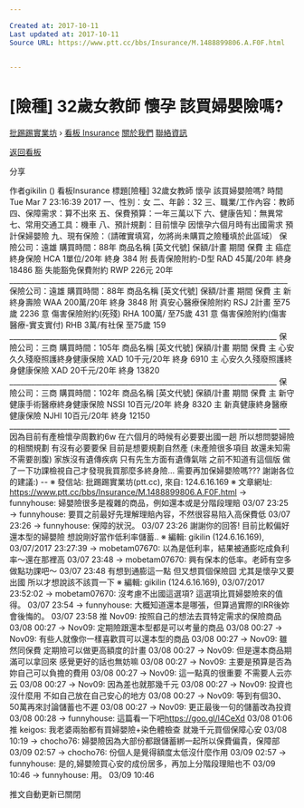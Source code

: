 ```yaml
---

Created at: 2017-10-11
Last updated at: 2017-10-11
Source URL: https://www.ptt.cc/bbs/Insurance/M.1488899806.A.F0F.html


---
```


# [險種] 32歲女教師 懷孕 該買婦嬰險嗎?


[批踢踢實業坊](https://www.ptt.cc/) › [看板 Insurance](https://www.ptt.cc/bbs/Insurance/index.html) [關於我們](https://www.ptt.cc/about.html) [聯絡資訊](https://www.ptt.cc/contact.html)

[返回看板](https://www.ptt.cc/bbs/Insurance/index.html)

分享

作者gikilin ()
看板Insurance
標題\[險種\] 32歲女教師 懷孕 該買婦嬰險嗎?
時間Tue Mar 7 23:16:39 2017
一、性別：女 二、年齡：32 三、職業/工作內容：教師 四、保障需求：算不出來 五、保費預算：一年三萬以下 六、健康告知：無異常 七、常用交通工具：機車 八、預計規劃：目前懷孕 因懷孕六個月時有出國需求 預計保婦嬰險 九、現有保險：（請確實填寫，勿將尚未購買之險種填於此區域） 保險公司：遠雄 購買時間：88年 商品名稱 \[英文代號\] 保額/計畫 期間 保費 主 癌症終身保險 HCA 1單位/20年 終身 384 附 長青保險附約-D型 RAD 45萬/20年 終身 18486 豁 失能豁免保費附約 RWP 226元 20年 \_\_\_\_\_\_\_\_\_\_\_\_\_\_\_\_\_\_\_\_\_\_\_\_\_\_\_\_\_\_\_\_\_\_\_\_\_\_\_\_\_\_\_\_\_\_\_\_\_\_\_\_\_\_\_\_\_\_\_\_\_\_\_\_\_\_\_\_\_\_\_\_\_\_\_\_\_ 保險公司：遠雄 購買時間：88年 商品名稱 \[英文代號\] 保額/計畫 期間 保費 主 新終身壽險 WAA 200萬/20年 終身 3848 附 真安心醫療保險附約 RSJ 2計畫 至75歲 2236 意 傷害保險附約(死殘) RHA 100萬/ 至75歲 431 意 傷害保險附約(傷害醫療-實支實付) RHB 3萬/有社保 至75歲 159 \_\_\_\_\_\_\_\_\_\_\_\_\_\_\_\_\_\_\_\_\_\_\_\_\_\_\_\_\_\_\_\_\_\_\_\_\_\_\_\_\_\_\_\_\_\_\_\_\_\_\_\_\_\_\_\_\_\_\_\_\_\_\_\_\_\_\_\_\_\_\_\_\_\_ 保險公司：三商 購買時間：105年 商品名稱 \[英文代號\] 保額/計畫 期間 保費 主 心安久久殘廢照護終身健康保險 XAD 10千元/20年 終身 6910 主 心安久久殘廢照護終身健康保險 XAD 20千元/20年 終身 13820 \_\_\_\_\_\_\_\_\_\_\_\_\_\_\_\_\_\_\_\_\_\_\_\_\_\_\_\_\_\_\_\_\_\_\_\_\_\_\_\_\_\_\_\_\_\_\_\_\_\_\_\_\_\_\_\_\_\_\_\_\_\_\_\_\_\_\_\_\_\_\_\_\_\_ 保險公司：三商 購買時間：102年 商品名稱 \[英文代號\] 保額/計畫 期間 保費 主 新守健康手術醫療終身健康保險 NSSI 10百元/20年 終身 8320 主 新真健康終身醫療健康保險 NJHI 10百元/20年 終身 12150 \_\_\_\_\_\_\_\_\_\_\_\_\_\_\_\_\_\_\_\_\_\_\_\_\_\_\_\_\_\_\_\_\_\_\_\_\_\_\_\_\_\_\_\_\_\_\_\_\_\_\_\_\_\_\_\_\_\_\_\_\_\_\_\_\_\_\_\_\_\_\_\_\_\_ \_\_\_ 因為目前有產檢懷孕周數約6w 在六個月的時候有必要要出國一趟 所以想問嬰婦險的相關規劃 有沒有必要要保 目前是想要規劃自然產 (未產險很多項目 故還未知需不需要剖腹) 家族沒有遺傳疾病 只有先生方面有遺傳氣喘 之前不知道有這個版 做了一下功課檢視自己才發現我買那麼多終身險... 需要再加保婦嬰險嗎??? 謝謝各位的建議:) -- ※ 發信站: 批踢踢實業坊(ptt.cc), 來自: 124.6.16.169 ※ 文章網址: <https://www.ptt.cc/bbs/Insurance/M.1488899806.A.F0F.html>
→ funnyhouse: 婦嬰險很多是複雜的商品，例如還本或是分階段理賠 03/07 23:25
→ funnyhouse: 要買之前最好先理解理賠內容，不然很容易陷入高保費低 03/07 23:26
→ funnyhouse: 保障的狀況。 03/07 23:26
謝謝你的回答! 目前比較偏好還本型的婦嬰險 想說剛好當作低利率儲蓄.. ※ 編輯: gikilin (124.6.16.169), 03/07/2017 23:27:39
→ mobetam07670: 以為是低利率，結果被通膨吃成負利率～還在那裡高 03/07 23:48
→ mobetam07670: 興有保本的低率。老師有空多做點功課吧～ 03/07 23:48
有想到通膨這一點 但又想買個保險囧 尤其是懷孕又要出國 所以才想說該不該買一下 ※ 編輯: gikilin (124.6.16.169), 03/07/2017 23:52:02
→ mobetam07670: 沒考慮不出國這選項? 這選項比買婦嬰險來的值得。 03/07 23:54
→ funnyhouse: 大概知道還本是哪張，但算過實際的IRR後妳會後悔的。 03/07 23:58
推 Nov09: 按照自己的想法去買特定需求的保險商品 03/08 00:27
→ Nov09: 定期險跟還本型都是可以考量的商品 03/08 00:27
→ Nov09: 有些人就像你一樣喜歡買可以還本型的商品 03/08 00:27
→ Nov09: 雖然同保費 定期險可以做更高額度的計畫 03/08 00:27
→ Nov09: 但是還本商品期滿可以拿回來 感覺更好的話也無妨嘛 03/08 00:27
→ Nov09: 主要是預算是否為妳自己可以負擔的費用 03/08 00:27
→ Nov09: 這一點真的很重要 不需要人云亦云 03/08 00:27
→ Nov09: 因為差也就那幾千元 03/08 00:27
→ Nov09: 投資也沒什麼用 不如自己放在自己安心的地方 03/08 00:27
→ Nov09: 等到有個30、50萬再來討論儲蓄也不遲 03/08 00:27
→ Nov09: 更正最後一句的儲蓄改為投資 03/08 00:28
→ funnyhouse: 這篇看一下吧<https://goo.gl/l4CeXd> 03/08 01:06
推 keigos: 我老婆兩胎都有買婦嬰險+染色體檢查 就幾千元買個保障心安 03/08 10:19
→ chocho76: 婦嬰險因為大部份都跟儲蓄綁一起所以保費偏貴，保障部 03/09 02:57
→ chocho76: 份個人是覺得額度太低沒什麼作用 03/09 02:57
→ funnyhouse: 是的,婦嬰險買心安的成份居多，再加上分階段理賠也不 03/09 10:46
→ funnyhouse: 用。 03/09 10:46

推文自動更新已關閉


